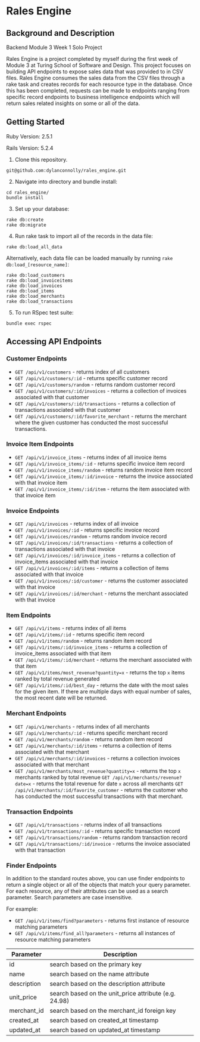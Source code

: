 # Rales Engine

## Background and Description

Backend Module 3 Week 1 Solo Project

Rales Engine is a project completed by myself during the first week of Module 3 at Turing School of Software and Design. This project focuses on building API endpoints to expose sales data that was provided to in CSV files. Rales Engine consumes the sales data from the CSV files through a rake task and creates records for each resource type in the database. Once this has been completed, requests can be made to endpoints ranging from specific record endpoints to business intelligence endpoints which will return sales related insights on some or all of the data.

## Getting Started

Ruby Version: 2.5.1

Rails Version: 5.2.4

1. Clone this repository.

```
git@github.com:dylanconnolly/rales_engine.git
```
2. Navigate into directory and bundle install:

```
cd rales_engine/
bundle install
```
3. Set up your database:
```
rake db:create
rake db:migrate
```
4. Run rake task to import all of the records in the data file:

```
rake db:load_all_data
```
Alternatively, each data file can be loaded manually by running `rake db:load_[resource_name]`:
```
rake db:load_customers
rake db:load_invoiceitems
rake db:load_invoices
rake db:load_items
rake db:load_merchants
rake db:load_transactions
```
5. To run RSpec test suite:

```
bundle exec rspec
```
## Accessing API Endpoints

### Customer Endpoints
* `GET /api/v1/customers` - returns index of all customers
* `GET /api/v1/customers/:id` - returns specific customer record
* `GET /api/v1/customers/random` - returns random customer record
* `GET /api/v1/customers/:id/invoices` - returns a collection of invoices associated with that customer
* `GET /api/v1/customers/:id/transactions` - returns a collection of transactions associated with that customer
* `GET /api/v1/customers/:id/favorite_merchant` - returns the merchant where the given customer has conducted the most successful transactions.

### Invoice Item Endpoints
* `GET /api/v1/invoice_items` - returns index of all invoice items
* `GET /api/v1/invoice_items/:id` - returns specific invoice item record
* `GET /api/v1/invoice_items/random` - returns random invoice item record
* `GET /api/v1/invoice_items/:id/invoice` - returns the invoice associated with that invoice item
* `GET /api/v1/invoice_items/:id/item` - returns the item associated with that invoice item

### Invoice Endpoints
* `GET /api/v1/invoices` - returns index of all invoice
* `GET /api/v1/invoices/:id` - returns specific invoice record
* `GET /api/v1/invoices/random` - returns random invoice record
* `GET /api/v1/invoices/:id/transactions` - returns a collection of transactions associated with that invoice
* `GET /api/v1/invoices/:id/invoice_items` - returns a collection of invoice_items associated with that invoice
* `GET /api/v1/invoices/:id/items` - returns a collection of items associated with that invoice
* `GET /api/v1/invoices/:id/customer` - returns the customer associated with that invoice
* `GET /api/v1/invoices/:id/merchant` - returns the merchant associated with that invoice

### Item Endpoints
* `GET /api/v1/items` - returns index of all items
* `GET /api/v1/items/:id` - returns specific item record
* `GET /api/v1/items/random` - returns random item record
* `GET /api/v1/items/:id/invoice_items` - returns a collection of invoice_items associated with that item
* `GET /api/v1/items/:id/merchant` - returns the merchant associated with that item
* `GET /api/v1/items/most_revenue?quantity=x` - returns the top `x` items ranked by total revenue generated
* `GET /api/v1/items/:id/best_day` - returns the date with the most sales for the given item. If there are multiple days with equal number of sales, the most recent date will be returned.

### Merchant Endpoints
* `GET /api/v1/merchants` - returns index of all merchants
* `GET /api/v1/merchants/:id` - returns specific merchant record
* `GET /api/v1/merchants/random` - returns random item record
* `GET /api/v1/merchants/:id/items` - returns a collection of items associated with that merchant
* `GET /api/v1/merchants/:id/invoices` - returns a collection invoices associated with that merchant
* `GET /api/v1/merchants/most_revenue?quantity=x` - returns the top `x` merchants ranked by total revenue
`GET /api/v1/merchants/revenue?date=x` - returns the total revenue for date `x` across all merchants
`GET /api/v1/merchants/:id/favorite_customer` - returns the customer who has conducted the most successful transactions with that merchant.

### Transaction Endpoints
* `GET /api/v1/transactions` - returns index of all transactions
* `GET /api/v1/transactions/:id` - returns specific transaction record
* `GET /api/v1/transactions/random` - returns random transaction record
* `GET /api/v1/transactions/:id/invoice` - returns the invoice associated with that transaction

### Finder Endpoints
In addition to the standard routes above, you can use finder endpoints to return a single object or all of the objects that match your query parameter. For each resource, any of their attributes can be used as a search parameter. Search parameters are case insensitive.

For example:

* `GET /api/v1/items/find?parameters` - returns first instance of resource matching parameters
* `GET /api/v1/items/find_all?parameters` - returns all instances of resource matching parameters

Parameter | Description
--- | ---
id | search based on the primary key
name | search based on the name attribute
description | search based on the description attribute
unit_price | search based on the unit_price attribute (e.g. 24.98)
merchant_id | search based on the merchant_id foreign key
created_at | search based on created_at timestamp
updated_at | search based on updated_at timestamp
